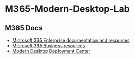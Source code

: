 # M365-Modern-Desktop-Lab

## M365 Docs

* [Microsoft 365 Enterprise documentation and resources](https://docs.microsoft.com/en-us/microsoft-365/enterprise/)
* [Microsoft 365 Business resources](https://docs.microsoft.com/en-us/microsoft-365/business/)
* [Modern Desktop Deployment Center](https://docs.microsoft.com/en-us/microsoft-365/enterprise/desktop-deployment-center-home?branch=desktop-deployment-book)
